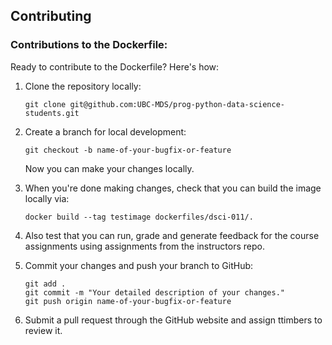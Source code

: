 
## Contributing

### Contributions to the Dockerfile:

Ready to contribute to the Dockerfile? Here's how:

1. Clone the repository locally:

	```
	git clone git@github.com:UBC-MDS/prog-python-data-science-students.git
	```

2. Create a branch for local development:

	```
	git checkout -b name-of-your-bugfix-or-feature
	```

   	Now you can make your changes locally.

3. When you're done making changes, check that you can build the image locally via:

	```
	docker build --tag testimage dockerfiles/dsci-011/.
	```

4. Also test that you can run, grade and generate feedback for the course assignments using assignments from the instructors repo.

5. Commit your changes and push your branch to GitHub:

	```
	git add .
	git commit -m "Your detailed description of your changes."
	git push origin name-of-your-bugfix-or-feature
	```

6. Submit a pull request through the GitHub website and assign ttimbers to review it.
